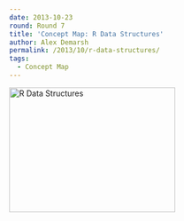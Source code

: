 ```yaml
---
date: 2013-10-23
round: Round 7
title: 'Concept Map: R Data Structures'
author: Alex Demarsh
permalink: /2013/10/r-data-structures/
tags:
  - Concept Map
---
```

[<img class="alignnone size-medium wp-image-4919" alt="R Data Structures" src="http://teaching.software-carpentry.org/wp-content/uploads/2013/10/IMG_20131022_235008-300x225.jpg" width="300" height="225" />][1]

 [1]: http://teaching.software-carpentry.org/wp-content/uploads/2013/10/IMG_20131022_235008.jpg
